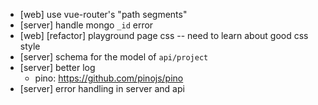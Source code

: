 - [web] use vue-router's "path segments"
- [server] handle mongo `_id` error
- [web] [refactor] playground page css -- need to learn about good css style
- [server] schema for the model of `api/project`
- [server] better log
  - pino: https://github.com/pinojs/pino
- [server] error handling in server and api
